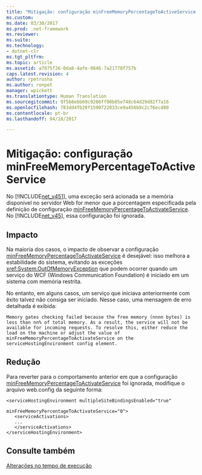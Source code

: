 ```yaml
---
title: "Mitigação: configuração minFreeMemoryPercentageToActiveService | Microsoft Docs"
ms.custom: 
ms.date: 03/30/2017
ms.prod: .net-framework
ms.reviewer: 
ms.suite: 
ms.technology:
- dotnet-clr
ms.tgt_pltfrm: 
ms.topic: article
ms.assetid: a7875f26-0da8-4afe-9846-7a21778f757b
caps.latest.revision: 4
author: rpetrusha
ms.author: ronpet
manager: wpickett
ms.translationtype: Human Translation
ms.sourcegitcommit: 9f5b8ebb69c9206ff90b05e748c64d29d82f7a16
ms.openlocfilehash: 783dd4fb28f1590722833ce9a456b9c2c76ecd80
ms.contentlocale: pt-br
ms.lasthandoff: 04/18/2017

---
```

# <a name="mitigation-minfreememorypercentagetoactiveservice-configuration-setting"></a>Mitigação: configuração minFreeMemoryPercentageToActiveService
No [!INCLUDE[net_v451](../../../includes/net-v451-md.md)], uma exceção será acionada se a memória disponível no servidor Web for menor que a porcentagem especificada pela definição de configuração [minFreeMemoryPercentageToActivateService](../../../docs/framework/configure-apps/file-schema/wcf/servicehostingenvironment.md). No [!INCLUDE[net_v45](../../../includes/net-v45-md.md)], essa configuração foi ignorada.  
  
## <a name="impact"></a>Impacto  
 Na maioria dos casos, o impacto de observar a configuração [minFreeMemoryPercentageToActivateService](../../../docs/framework/configure-apps/file-schema/wcf/servicehostingenvironment.md) é desejável: isso melhora a estabilidade do sistema, evitando as exceções <xref:System.OutOfMemoryException> que podem ocorrer quando um serviço do WCF (Windows Communication Foundation) é iniciado em um sistema com memória restrita.  
  
 No entanto, em alguns casos, um serviço que iniciava anteriormente com êxito talvez não consiga ser iniciado. Nesse caso, uma mensagem de erro detalhada é exibida:  
  
```Output  
Memory gates checking failed because the free memory (nnnn bytes) is less than nn% of total memory. As a result, the service will not be available for incoming requests. To resolve this, either reduce the load on the machine or adjust the value of minFreeMemoryPercentageToActivateService on the serviceHostingEnvironment config element.  
```  
  
## <a name="mitigation"></a>Redução  
 Para reverter para o comportamento anterior em que a configuração [minFreeMemoryPercentageToActivateService](../../../docs/framework/configure-apps/file-schema/wcf/servicehostingenvironment.md) foi ignorada, modifique o arquivo web.config da seguinte forma:  
  
```  
<serviceHostingEnvironment multipleSiteBindingsEnabled="true"   
                           minFreeMemoryPercentageToActivateService="0">  
   <serviceActivations>  
   ...  
   </serviceActivations>  
</serviceHostingEnvironment>  
```  
  
## <a name="see-also"></a>Consulte também  
 [Alterações no tempo de execução](../../../docs/framework/migration-guide/runtime-changes-in-the-net-framework-4-5-1.md)

